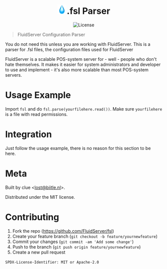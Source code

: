 <p align="center">

<h1 align="center"><img src="logo.png" width="30px" alt="Icon" title="Icon">.fsl Parser</h1>

<p align="center">
<img src="https://img.shields.io/github/license/FluidServer/fsl" alt="License" title="License" >
</p>

</p>

> FluidServer Configuration Parser

You do not need this unless you are working with FluidServer. This is a parser for .fsl files, the configuration files used for FluidServer

FluidServer is a scalable POS-system server for - well - people who don't hate themselves. It makes it easier for system administrators and developer to use and implement - it's also more scalable than most POS-system servers.

<!--
# Installation
## Windows

Go to `fs.biitle.nl` and click on <button style="background-color: #19b4fe; border: 0px solid black; border-radius: 3px; padding: 3px 6px; color: white;">Download FluidServer</button>.

Open the installer and follow the steps, after that, you can run FluidServer.

## Linux (and Mac)
Run `curl fs.biitle.nl/install.sh | bash` to install FluidServer, follow the steps and run FluidServer from where you installed it to.

## Installerless
Clone the git repo by typing `git clone https://github.com/fgclue/fluidserver` and run the `make install`. Run `python api.py` to run FluidServer.
-->

# Usage Example

Import `fsl` and do `fsl.parse(yourfilehere.read())`. Make sure `yourfilehere` is a file with read permissions.

# Integration
Just follow the usage example, there is no reason for this section to be here.

# Meta
Built by clue <<lost@biitle.nl>>.

Distributed under the MIT license.

# Contributing
1. Fork the repo (https://github.com/FluidServer/fsl)
2. Create your feature branch (`git checkout -b feature/yournewfeature`)
3. Commit your changes (`git commit -am 'Add some change'`)
4. Push to the branch (`git push origin feature/yournewfeature`)
5. Create a new pull request

`SPDX-License-Identifier: MIT or Apache-2.0`